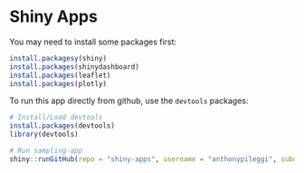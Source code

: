 # Shiny Apps

You may need to install some packages first:
```r
install.packagesy(shiny)
install.packages(shinydashboard)
install.packages(leaflet)
install.packages(plotly)
```

To run this app directly from github, use the `devtools` packages:
```r
# Install/Load devtools
install.packages(devtools)
library(devtools)

# Run sampling-app
shiny::runGitHub(repo = "shiny-apps", username = "anthonypileggi", subdir = "sampling-app")
```
